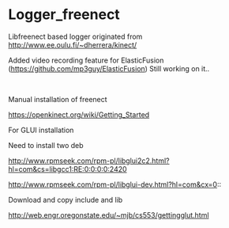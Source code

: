 # Logger_freenect

Libfreenect based logger originated from http://www.ee.oulu.fi/~dherrera/kinect/

Added video recording feature for ElasticFusion (https://github.com/mp3guy/ElasticFusion)
Still working on it..

<br>

Manual installation of freenect


  https://openkinect.org/wiki/Getting_Started
  
  
  
For GLUI installation

Need to install two deb

  http://www.rpmseek.com/rpm-pl/libglui2c2.html?hl=com&cs=libgcc1:RE:0:0:0:0:2420
  
  http://www.rpmseek.com/rpm-pl/libglui-dev.html?hl=com&cx=0::
  
Download and copy include and lib

  http://web.engr.oregonstate.edu/~mjb/cs553/gettingglut.html
  

